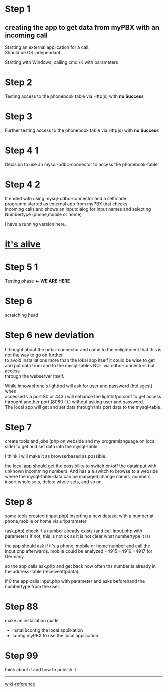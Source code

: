 # Step 1

## creating the app to get data from myPBX with an incoming call
Starting an external application for a call.  
Should be OS independant.

Starting with Windows, calling cmd /K with parameters

# Step 2

Testing access to the phonebook table via Http(s) with __no Success__

# Step 3

Further testing access to the phonebook table via Http(s) with __no Success__

# Step 4 1

Decision to use an mysql-odbc-connector to access the phonebook-table

# Step 4 2

It ended with using mysql-odbc-connector and a selfmade  
programm started as external app from myPBX that checks  
incoming calls and shows an inputdialog for input names
and selecting  Numbertype (phone,mobile or home)

i have a running version here.

# [it's alive](https://youtu.be/xos2MnVxe-c?t=4)

# Step 5 1  

Testing phase  __<- WE ARE HERE__

# Step 6

scratching head

# Step 6 new deviation
I thought about the odbc-connector and came to the enlightment that this is  
not the way to go on further.  
to avoid installations more than the lokal app itself it could be wise to get
and put data from and to the mysql-tables NOT via odbc-connectors but access  
through the webserver itself.

While innovaphone's lighttpd will ask for user and password (htdisgest) when  
accessed via port 80 or 443 i will enhance the lighthttpd.conf to get access  
throught another port (8080 f.i.) without asking user and password.  
The local app will get and set data through this port data to the mysql-table.

# Step 7

create tools and jobs (php on webside and my programlanguage on local side)
to get and set data into the mysql-table.

I think i will make it as browserbased as possible.

the local app should get the possibility to switch on/off the datainput with  
unknown incomming numbers.
And has a a switch to browse to a webside where the mysql-table-data can be managed
change names, numbers, insert whole sets, delete whole sets, and so on.

# Step 8

some tools created
(input.php)
inserting a new dataset with a number at phone,mobile or home via urlparameter

(ask.php)
check if a number already exists (and call input.php with parameters if not, this
is not ok as it is not clear what numbertype it is)

the app should ask if it's a phone, mobile or home number
and call the input.php afterwards.
mobile could be analyzed +4915 +4916 +4917  for Germany

so the app calls ask.php  and get back how often ths number is already in the address-table  (receivehttpdata)

if 0 the app calls input.php with parameter and asks beforehand the numbertype from the user.

 
# 
 
# Step 88 

make an installation guide

- install&config the local applikation
- config myPBX to use the local application

# Step 99 

think about if and how to publish it

----
[wiki-reference](http://wiki.innovaphone.com/index.php?title=Reference11r1:Concept_myPBX#Starting_an_external_application_for_a_call)

